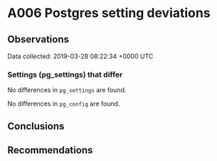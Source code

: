 # A006 Postgres setting deviations #

## Observations ##
Data collected: 2019-03-28 08:22:34 +0000 UTC  

### Settings (pg_settings) that differ ###

No differences in `pg_settings` are found.


No differences in `pg_config` are found.



## Conclusions ##


## Recommendations ##

